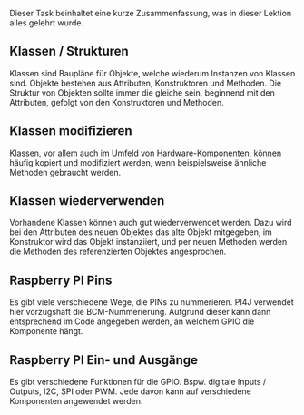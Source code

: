 Dieser Task beinhaltet eine kurze Zusammenfassung, was in dieser Lektion alles gelehrt wurde.

## Klassen / Strukturen
Klassen sind Baupläne für Objekte, welche wiederum Instanzen von Klassen sind. Objekte bestehen aus Attributen, Konstruktoren 
und Methoden. Die Struktur von Objekten sollte immer die gleiche sein, beginnend mit den Attributen, gefolgt von den Konstruktoren 
und Methoden.

## Klassen modifizieren
Klassen, vor allem auch im Umfeld von Hardware-Komponenten, können häufig kopiert und modifiziert werden, wenn beispielsweise 
ähnliche Methoden gebraucht werden.

## Klassen wiederverwenden
Vorhandene Klassen können auch gut wiederverwendet werden. Dazu wird bei den Attributen des neuen Objektes das alte 
Objekt mitgegeben, im Konstruktor wird das Objekt instanziiert, und per neuen Methoden werden die Methoden des 
referenzierten Objektes angesprochen.

## Raspberry PI Pins
Es gibt viele verschiedene Wege, die PINs zu nummerieren. PI4J verwendet hier vorzugshaft die BCM-Nummerierung. 
Aufgrund dieser kann dann entsprechend im Code angegeben werden, an welchem GPIO die Komponente hängt.

## Raspberry PI Ein- und Ausgänge
Es gibt verschiedene Funktionen für die GPIO. Bspw. digitale Inputs / Outputs, I2C, SPI oder PWM. Jede davon kann auf 
verschiedene Komponenten angewendet werden.